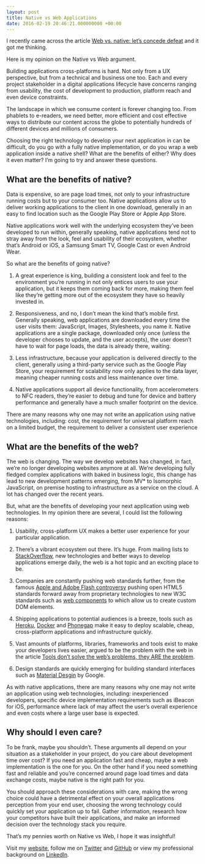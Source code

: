 ```yaml
---
layout: post
title: Native vs Web Applications
date: 2016-02-19 20:46:21.000000000 +00:00
---
```

I recently came across the article [Web vs. native: let’s concede defeat](http://www.quirksmode.org/blog/archives/2015/05/web_vs_native_l.html) and it got me thinking.

Here is my opinion on the Native vs Web argument.

Building applications cross-platforms is hard. Not only from a UX perspective, but from a technical and business one too. Each and every project stakeholder in a digital applications lifecycle have concerns ranging from usability, the cost of development to production, platform reach and even device constraints.

The landscape in which we consume content is forever changing too. From phablets to e-readers, we need better, more efficient and cost effective ways to distribute our content across the globe to potentially hundreds of different devices and millions of consumers.

Choosing the right technology to develop your next application in can be difficult, do you go with a fully native implementation, or do you wrap a web application inside a native shell? What are the benefits of either? Why does it even matter? I’m going to try and answer these questions.

## What are the benefits of native? 

Data is expensive, so are page load times, not only to your infrastructure running costs but to your consumer too. Native applications allow us to deliver working applications to the client in one download, generally in an easy to find location such as the Google Play Store or Apple App Store.

Native applications work well with the underlying ecosystem they’ve been developed to run within, generally speaking, native applications tend not to stray away from the look, feel and usability of their ecosystem, whether that’s Android or iOS, a Samsung Smart TV, Google Cast or even Android Wear.

So what are the benefits of going native?

1. A great experience is king, building a consistent look and feel to the environment you’re running in not only entices users to use your application, but it keeps them coming back for more, making them feel like they’re getting more out of the ecosystem they have so heavily invested in.

2. Responsiveness, and no, I don’t mean the kind that’s mobile first. Generally speaking, web applications are downloaded every time the user visits them: JavaScript, Images, Stylesheets, you name it. Native applications are a single package, downloaded only once (unless the developer chooses to update, and the user accepts), the user doesn’t have to wait for page loads, the data is already there, waiting.

3. Less infrastructure, because your application is delivered directly to the client, generally using a third-party service such as the Google Play Store, your requirement for scalability now only applies to the data layer, meaning cheaper running costs and less maintenance over time.

4. Native applications support all device functionality, from accelerometers to NFC readers, they’re easier to debug and tune for device and battery performance and generally have a much smaller footprint on the device.

There are many reasons why one may not write an application using native technologies, including: cost, the requirement for universal platform reach on a limited budget, the requirement to deliver a consistent user experience

## What are the benefits of the web? 

The web is changing. The way we develop websites has changed, in fact, we’re no longer developing websites anymore at all. We’re developing fully fledged complex applications with baked in business logic, this change has lead to new development patterns emerging, from MV* to Isomorphic JavaScript, on premise hosting to infrastructure as a service on the cloud. A lot has changed over the recent years.

But, what are the benefits of developing your next application using web technologies. In my opinion there are several, I could list the following reasons:

1. Usability, cross-platform UX makes a better user experience for your particular application.

2. There’s a vibrant ecosystem out there. It’s huge. From mailing lists to [StackOverflow](http://stackoverflow.com/), new technologies and better ways to develop applications emerge daily, the web is a hot topic and an exciting place to be.

3. Companies are constantly pushing web standards further, from the famous [Apple and Adobe Flash controversy](https://en.wikipedia.org/wiki/Apple_and_Adobe_Flash_controversy) pushing open HTML5 standards forward away from proprietary technologies to new W3C standards such as [web components](http://webcomponents.org/) to which allow us to create custom DOM elements.

4. Shipping applications to potential audiences is a breeze, tools such as [Heroku](https://www.heroku.com/), [Docker](https://www.docker.com/) and [Phonegap](http://phonegap.com/) make it easy to deploy scalable, cheap, cross-platform applications and infrastructure quickly.

5. Vast amounts of platforms, libraries, frameworks and tools exist to make your developers lives easier, argued to be the problem with the web in the article [Tools don’t solve the web’s problems, they ARE the problem](http://www.quirksmode.org/blog/archives/2015/05/tools_dont_solv.html).

6. Design standards are quickly emerging for building standard interfaces such as [Material Desgin](http://www.google.com/design/spec/material-design/introduction.html) by Google.

As with native applications, there are many reasons why one may not write an application using web technologies, including: inexperienced developers, specific device implementation requirements such as iBeacon for iOS, performance where lack of may affect the user’s overall experience and even costs where a large user base is expected.

## Why should I even care? 

To be frank, maybe you shouldn’t. These arguments all depend on your situation as a stakeholder in your project, do you care about development time over cost? If you need an application fast and cheap, maybe a web implementation is the one for you. On the other hand if you need something fast and reliable and you’re concerned around page load times and data exchange costs, maybe native is the right path for you.

You should approach these considerations with care, making the wrong choice could have a detrimental effect on your overall applications perception from your end user, choosing the wrong technology could quickly set your application up to fail. Gather information, research how your competitors have built their applications, and make an informed decision over the technology stack you require.

That’s my pennies worth on Native vs Web, I hope it was insightful!

Visit my [website](https://www.jacob.uk.com), follow me on [Twitter](https://twitter.com/imjacobclark) and [GitHub](https://github.com/imjacobclark) or view my professional background on [LinkedIn](https://uk.linkedin.com/in/imjacobclark).
